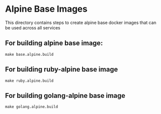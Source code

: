 # Alpine Base Images

This directory contains steps to create alpine base docker images that can be used across all services

## For building alpine base image:

```
make base.alpine.build

```

## For building ruby-alpine base image

```
make ruby.alpine.build
```

## For building golang-alpine base image

```
make golang.alpine.build
```
